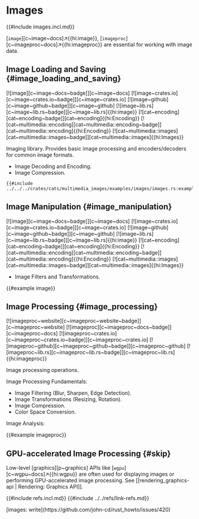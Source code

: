 # Images

{{#include images.incl.md}}

[`image`][c~image~docs]↗{{hi:image}}, [`imageproc`][c~imageproc~docs]↗{{hi:imageproc}} are essential for working with image data.

## Image Loading and Saving {#image_loading_and_saving}

[![image][c~image~docs~badge]][c~image~docs] [![image~crates.io][c~image~crates.io~badge]][c~image~crates.io] [![image~github][c~image~github~badge]][c~image~github] [![image~lib.rs][c~image~lib.rs~badge]][c~image~lib.rs]{{hi:image}} [![cat~encoding][cat~encoding~badge]][cat~encoding]{{hi:Encoding}} [![cat~multimedia::encoding][cat~multimedia::encoding~badge]][cat~multimedia::encoding]{{hi:Encoding}} [![cat~multimedia::images][cat~multimedia::images~badge]][cat~multimedia::images]{{hi:Images}}

Imaging library. Provides basic image processing and encoders/decoders for common image formats.

- Image Decoding and Encoding.
- Image Compression.

```rust,editable
{{#include ../../../crates/cats/multimedia_images/examples/images/images.rs:example}}
```

## Image Manipulation {#image_manipulation}

[![image][c~image~docs~badge]][c~image~docs] [![image~crates.io][c~image~crates.io~badge]][c~image~crates.io] [![image~github][c~image~github~badge]][c~image~github] [![image~lib.rs][c~image~lib.rs~badge]][c~image~lib.rs]{{hi:image}} [![cat~encoding][cat~encoding~badge]][cat~encoding]{{hi:Encoding}} [![cat~multimedia::encoding][cat~multimedia::encoding~badge]][cat~multimedia::encoding]{{hi:Encoding}} [![cat~multimedia::images][cat~multimedia::images~badge]][cat~multimedia::images]{{hi:Images}}

- Image Filters and Transformations.

{{#example image}}

## Image Processing {#image_processing}

[![imageproc~website][c~imageproc~website~badge]][c~imageproc~website] [![imageproc][c~imageproc~docs~badge]][c~imageproc~docs] [![imageproc~crates.io][c~imageproc~crates.io~badge]][c~imageproc~crates.io] [![imageproc~github][c~imageproc~github~badge]][c~imageproc~github] [![imageproc~lib.rs][c~imageproc~lib.rs~badge]][c~imageproc~lib.rs]{{hi:imageproc}}

Image processing operations.

Image Processing Fundamentals:

- Image Filtering (Blur, Sharpen, Edge Detection).
- Image Transformations (Resizing, Rotation).
- Image Compression.
- Color Space Conversion.

Image Analysis:

{{#example imageproc}}

## GPU-accelerated Image Processing {#skip}

Low-level [graphics][p~graphics] APIs like [`wgpu`][c~wgpu~docs]↗{{hi:wgpu}} are often used for displaying images or performing GPU-accelerated image processing.
See [[rendering_graphics-api | Rendering: Graphics API]].

{{#include refs.incl.md}}
{{#include ../../refs/link-refs.md}}

<div class="hidden">
[images: write](https://github.com/john-cd/rust_howto/issues/420)
</div>

